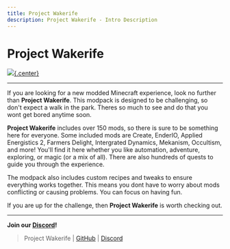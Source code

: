 ```yaml
---
title: Project Wakerife
description: Project Wakerife - Intro Description
---  
```


# Project Wakerife

[![](../assets/images/WakerifeBG.png){.center}](https://www.curseforge.com/minecraft/modpacks/project-wakerife)


------------
If you are looking for a new modded Minecraft experience, look no further than **Project Wakerife**. This modpack is designed to be challenging, so don't expect a walk in the park. Theres so much to see and do that you wont get bored anytime soon.

**Project Wakerife** includes over 150 mods, so there is sure to be something here for everyone. Some included mods are Create, EnderIO, Applied Energistics 2, Farmers Delight, Intergrated Dynamics, Mekanism, Occultism, and more!  You'll find it here whether you like automation, adventure, exploring, or magic (or a mix of all). There are also hundreds of quests to guide you through the experience.

The modpack also includes custom recipes and tweaks to ensure everything works together. This means you dont have to worry about mods conflicting or causing problems. You can focus on having fun.

If you are up for the challenge, then **Project Wakerife** is worth checking out.

------------


**Join our [Discord](https://discord.gg/M4HQTQ9g9f "Discord")!**
> Project Wakerife | [GitHub](https://github.com/Pundah) | [Discord](https://discord.gg/M4HQTQ9g9f) 
